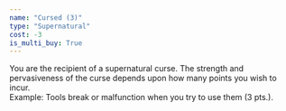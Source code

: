 ```yaml
---
name: "Cursed (3)"
type: "Supernatural"
cost: -3
is_multi_buy: True
---
```


You are the recipient of a supernatural curse. The strength and pervasiveness of the curse depends upon how many points you wish to incur.<br>Example: Tools break or malfunction when you try to use them (3 pts.).